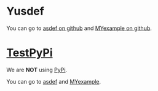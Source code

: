 # Yusdef
You can go to [asdef on github](https://github.com/ManzhouYang/asdef) and [MYexample on github](https://github.com/MandiYang/MYexample).
# [TestPyPi](https://test.pypi.org)
We are __NOT__ using [PyPi](https://pypi.org).

You can go to [asdef](https://test.pypi.org/project/asdef-manzhou.yang/) and [MYexample](https://test.pypi.org/project/MYexample/).

